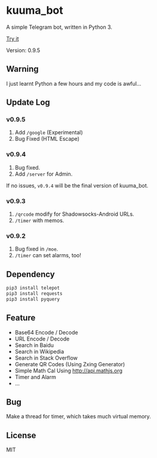 # kuuma_bot

A simple Telegram bot, written in Python 3. 

[Try it](https://telegram.me/kuuma_bot)

Version: 0.9.5

## Warning

I just learnt Python a few hours and my code is awful...

## Update Log

### v0.9.5

1. Add `/google` (Experimental)
2. Bug Fixed (HTML Escape)

### v0.9.4

1. Bug fixed.
2. Add `/server` for Admin. 

If no issues, `v0.9.4` will be the final version of kuuma_bot.

### v0.9.3

1. `/qrcode` modify for Shadowsocks-Android URLs.
2. `/timer` with memos.

### v0.9.2

1. Bug fixed in `/moe`.
2. `/timer` can set alarms, too!

## Dependency

```bash
pip3 install telepot
pip3 install requests
pip3 install pyquery
```

## Feature

* Base64 Encode / Decode
* URL Encode / Decode
* Search in Baidu
* Search in Wikipedia
* Search in Stack Overflow
* Generate QR Codes (Using Zxing Generator)
* Simple Math Cal Using http://api.mathjs.org
* Timer and Alarm
* ...

## Bug

Make a thread for timer, which takes much virtual memory.

## License

MIT
